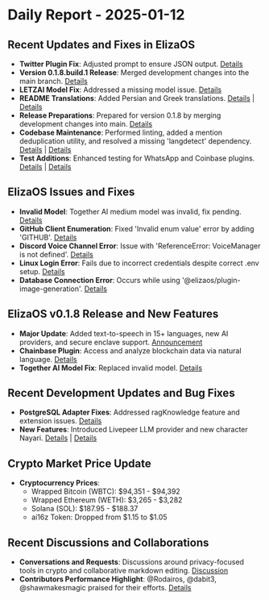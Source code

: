 # Daily Report - 2025-01-12

## Recent Updates and Fixes in ElizaOS

- **Twitter Plugin Fix**: Adjusted prompt to ensure JSON output. [Details](https://github.com/elizaOS/eliza/commit/7df280d46e813dc91258ff30cce86e16b68cf5d7)
- **Version 0.1.8.build.1 Release**: Merged development changes into the main branch. [Details](https://github.com/elizaOS/eliza/commit/d55c86c961960b4b34528c358eb34b2ff4b34d87)
- **LETZAI Model Fix**: Addressed a missing model issue. [Details](https://github.com/elizaOS/eliza/commit/9e8a15e58233f61bfe90df73d32849d2cd7d7849)
- **README Translations**: Added Persian and Greek translations. [Details](https://github.com/elizaOS/eliza/commit/dbaae5264045f9587afc9afc62755d816ab309a1) | [Details](https://github.com/elizaOS/eliza/commit/b8cb35ff0d55daa8fa823aa73bc21ec26008881c)
- **Release Preparations**: Prepared for version 0.1.8 by merging development changes into main. [Details](https://github.com/elizaOS/eliza/commit/5725c009aa0f5c3185fd9e1433f1d90f5cdf305e)
- **Codebase Maintenance**: Performed linting, added a mention deduplication utility, and resolved a missing 'langdetect' dependency. [Details](https://github.com/elizaOS/eliza/commit/5973e5289193bb762d424b9c9b2c4b378f580ae4) | [Details](https://github.com/elizaOS/eliza/commit/28e974049219bb21539031869e3c263515274b6e)
- **Test Additions**: Enhanced testing for WhatsApp and Coinbase plugins. [Details](https://github.com/elizaOS/eliza/commit/9777ad9c4660e51b6aedf749e78e257cb34b5b36) | [Details](https://github.com/elizaOS/eliza/commit/aebd1b4725121b839ed6140f5ea26cdb80dc6257)

## ElizaOS Issues and Fixes

- **Invalid Model**: Together AI medium model was invalid, fix pending. [Details](https://github.com/elizaOS/eliza/issues/2172)
- **GitHub Client Enumeration**: Fixed 'Invalid enum value' error by adding 'GITHUB'. [Details](https://github.com/elizaOS/eliza/pull/2157)
- **Discord Voice Channel Error**: Issue with 'ReferenceError: VoiceManager is not defined'. [Details](https://github.com/elizaOS/eliza/issues/2147)
- **Linux Login Error**: Fails due to incorrect credentials despite correct .env setup. [Details](https://github.com/elizaOS/eliza/issues/2155)
- **Database Connection Error**: Occurs while using '@elizaos/plugin-image-generation'. [Details](https://github.com/elizaOS/eliza/issues/2158)

## ElizaOS v0.1.8 Release and New Features

- **Major Update**: Added text-to-speech in 15+ languages, new AI providers, and secure enclave support. [Announcement](https://twitter.com/ai16zdao/status/1878363330391244986)
- **Chainbase Plugin**: Access and analyze blockchain data via natural language. [Details](https://github.com/elizaOS/eliza/pull/2162)
- **Together AI Model Fix**: Replaced invalid model. [Details](https://github.com/elizaOS/eliza/pull/2173)

## Recent Development Updates and Bug Fixes

- **PostgreSQL Adapter Fixes**: Addressed ragKnowledge feature and extension issues. [Details](https://github.com/elizaOS/eliza/pull/2153)
- **New Features**: Introduced Livepeer LLM provider and new character Nayari. [Details](https://github.com/elizaOS/eliza/pull/2154) | [Details](https://github.com/elizaOS/eliza/pull/2218)

## Crypto Market Price Update

- **Cryptocurrency Prices**:
  - Wrapped Bitcoin (WBTC): $94,351 - $94,392
  - Wrapped Ethereum (WETH): $3,265 - $3,282
  - Solana (SOL): $187.95 - $188.37
  - ai16z Token: Dropped from $1.15 to $1.05

## Recent Discussions and Collaborations

- **Conversations and Requests**: Discussions around privacy-focused tools in crypto and collaborative markdown editing. [Discussion](https://twitter.com/dankvr/status/1878301365635526761)
- **Contributors Performance Highlight**: @Rodairos, @dabit3, @shawmakesmagic praised for their efforts. [Details](https://twitter.com/dankvr/status/1878487132110483780)
